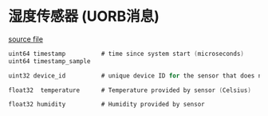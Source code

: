 # 湿度传感器 (UORB消息)

[source file](https://github.com/PX4/PX4-Autopilot/blob/main/msg/SensorHygrometer.msg)

```c
uint64 timestamp          # time since system start (microseconds)
uint64 timestamp_sample

uint32 device_id          # unique device ID for the sensor that does not change between power cycles

float32  temperature      # Temperature provided by sensor (Celsius)

float32 humidity          # Humidity provided by sensor

```